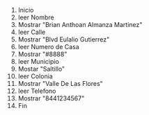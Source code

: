 1. Inicio
2. leer Nombre
3. Mostrar "Brian Anthoan Almanza Martinez"
4. leer Calle
5. Mostrar "Blvd Eulalio Gutierrez"
6. leer Numero de Casa
7. Mostrar "#8888"
8. leer Municipio
9. Mostar "Saltillo"
10. leer Colonia
11. Mostrar "Valle De Las Flores"
12. leer Telefono
13. Mostrar "8441234567"
14. Fin